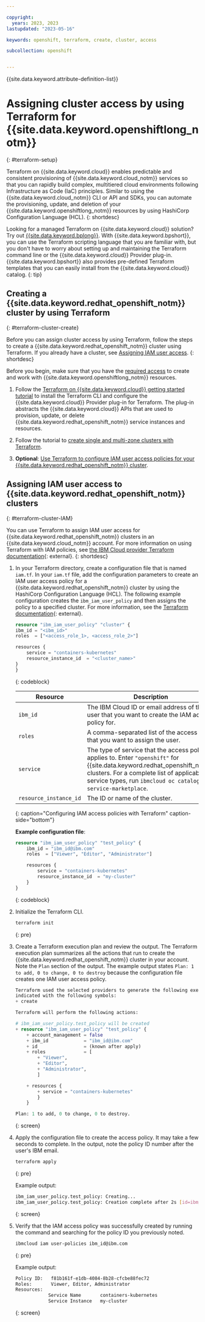 ```yaml
---

copyright: 
  years: 2023, 2023
lastupdated: "2023-05-16"

keywords: openshift, terraform, create, cluster, access

subcollection: openshift


---
```


{{site.data.keyword.attribute-definition-list}}





# Assigning cluster access by using Terraform for {{site.data.keyword.openshiftlong_notm}}
{: #terraform-setup}

Terraform on {{site.data.keyword.cloud}} enables predictable and consistent provisioning of {{site.data.keyword.cloud_notm}} services so that you can rapidly build complex, multitiered cloud environments following Infrastructure as Code (IaC) principles. Similar to using the {{site.data.keyword.cloud_notm}} CLI or API and SDKs, you can automate the provisioning, update, and deletion of your {{site.data.keyword.openshiftlong_notm}} resources by using HashiCorp Configuration Language (HCL).
{: shortdesc}

Looking for a managed Terraform on {{site.data.keyword.cloud}} solution? Try out [{{site.data.keyword.bplong}}](/docs/schematics?topic=schematics-getting-started). With {{site.data.keyword.bpshort}}, you can use the Terraform scripting language that you are familiar with, but you don't have to worry about setting up and maintaining the Terraform command line or the {{site.data.keyword.cloud}} Provider plug-in. {{site.data.keyword.bpshort}} also provides pre-defined Terraform templates that you can easily install from the {{site.data.keyword.cloud}} catalog.
{: tip}

## Creating a {{site.data.keyword.redhat_openshift_notm}} cluster by using Terraform
{: #terraform-cluster-create}

Before you can assign cluster access by using Terraform, follow the steps to create a {{site.data.keyword.redhat_openshift_notm}} cluster using Terraform. If you already have a cluster, see [Assigning IAM user access](#terraform-cluster-IAM).
{: shortdesc}

Before you begin, make sure that you have the [required access](/docs/openshift?topic=openshift-access_reference) to create and work with {{site.data.keyword.openshiftlong_notm}} resources. 

1. Follow the [Terraform on {{site.data.keyword.cloud}} getting started tutorial](/docs/ibm-cloud-provider-for-terraform?topic=ibm-cloud-provider-for-terraform-getting-started) to install the Terraform CLI and configure the {{site.data.keyword.cloud}} Provider plug-in for Terraform. The plug-in abstracts the {{site.data.keyword.cloud}} APIs that are used to provision, update, or delete {{site.data.keyword.redhat_openshift_notm}} service instances and resources. 

2. Follow the tutorial to [create single and multi-zone clusters with Terraform](/docs/ibm-cloud-provider-for-terraform?topic=ibm-cloud-provider-for-terraform-tutorial-tf-clusters#create-cluster).

3. **Optional**: [Use Terraform to configure IAM user access policies for your {{site.data.keyword.redhat_openshift_notm}} cluster](#terraform-cluster-IAM).

## Assigning IAM user access to {{site.data.keyword.redhat_openshift_notm}} clusters
{: #terraform-cluster-IAM}

You can use Terraform to assign IAM user access for {{site.data.keyword.redhat_openshift_notm}} clusters in an {{site.data.keyword.cloud_notm}} account. For more information on using Terraform with IAM policies, see [the IBM Cloud provider Terraform documentation](https://registry.terraform.io/providers/IBM-Cloud/ibm/latest/docs){: external}.
{: shortdesc}

1. In your Terraform directory, create a configuration file that is named `iam.tf`. In your `iam.tf` file, add the configuration parameters to create an IAM user access policy for a {{site.data.keyword.redhat_openshift_notm}} cluster by using the HashiCorp Configuration Language (HCL). The following example configuration creates the `ibm_iam_user_policy` and then assigns the policy to a specified cluster.  For more information, see the [Terraform documentation](https://developer.hashicorp.com/terraform/language){: external}.

    ```terraform
    resource "ibm_iam_user_policy" "cluster" {
    ibm_id = "<ibm_id>"
    roles  = ["<access_role_1>, <access_role_2>"]

    resources {
        service = "containers-kubernetes"
        resource_instance_id  = "<cluster_name>"
    }
    }
    ```
    {: codeblock}

    | Resource | Description |
    |---|---|
    | `ibm_id` | The IBM Cloud ID or email address of the user that you want to create the IAM access policy for. | 
    | `roles` | A comma-separated list of the access roles that you want to assign the user.  |
    | `service` | The type of service that the access policy applies to. Enter `"openshift"` for {{site.data.keyword.redhat_openshift_notm}} clusters. For a complete list of applicable service types, run `ibmcloud oc catalog service-marketplace`. |
    | `resource_instance_id` | The ID or name of the cluster. |
    {: caption="Configuring IAM access policies with Terraform" caption-side="bottom"}

    **Example configuration file**:

    ```terraform
    resource "ibm_iam_user_policy" "test_policy" {
        ibm_id = "ibm_id@ibm.com"
        roles  = ["Viewer", "Editor", "Administrator"]

        resources {
            service = "containers-kubernetes"
            resource_instance_id  = "my-cluster"
        }
    }
    ```
    {: codeblock}

1. Initialize the Terraform CLI. 

    ```sh
    terraform init
    ```
    {: pre}

1. Create a Terraform execution plan and review the output. The Terraform execution plan summarizes all the actions that run to create the {{site.data.keyword.redhat_openshift_notm}} cluster in your account. Note the `Plan` section of the output. The example output states `Plan: 1 to add, 0 to change, 0 to destroy` because the configuration file creates one IAM user access policy.

    ```terraform
    Terraform used the selected providers to generate the following execution plan. Resource actions are
    indicated with the following symbols:
    + create

    Terraform will perform the following actions:

    # ibm_iam_user_policy.test_policy will be created
    + resource "ibm_iam_user_policy" "test_policy" {
        + account_management = false
        + ibm_id             = "ibm_id@ibm.com"
        + id                 = (known after apply)
        + roles              = [
            + "Viewer",
            + "Editor",
            + "Administrator",
            ]

        + resources {
            + service = "containers-kubernetes"
            }
        }

    Plan: 1 to add, 0 to change, 0 to destroy.
    ```
    {: screen}

1. Apply the configuration file to create the access policy. It may take a few seconds to complete. In the output, note the policy ID number after the user's IBM email.

    ```sh
    terraform apply
    ```
    {: pre}

    Example output:

    ```sh
    ibm_iam_user_policy.test_policy: Creating...
    ibm_iam_user_policy.test_policy: Creation complete after 2s [id=ibm_id@ibm.com/f81b161f-e1db-4084-8b28-cfcbe88fec72]
    ```
    {: screen}

1. Verify that the IAM access policy was successfully created by running the command and searching for the policy ID you previously noted.

    ```sh
    ibmcloud iam user-policies ibm_id@ibm.com
    ```
    {: pre}

    Example output:

    ```sh
    Policy ID:   f81b161f-e1db-4084-8b28-cfcbe88fec72   
    Roles:       Viewer, Editor, Administrator   
    Resources:                        
                Service Name       containers-kubernetes   
                Service Instance   my-cluster
    ```
    {: screen} 
    





